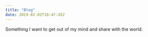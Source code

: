 ```yaml
---
title: "Blog"
date: 2019-02-02T18:47:45Z
---
```


Something I want to get out of my mind and  share with the world. 

